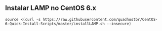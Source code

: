 Instalar LAMP no CentOS 6.x
-----

    source <(curl -s https://raw.githubusercontent.com/quadhostbr/CentOS-6-Quick-Install-Scripts/master/installLAMP.sh --insecure)
